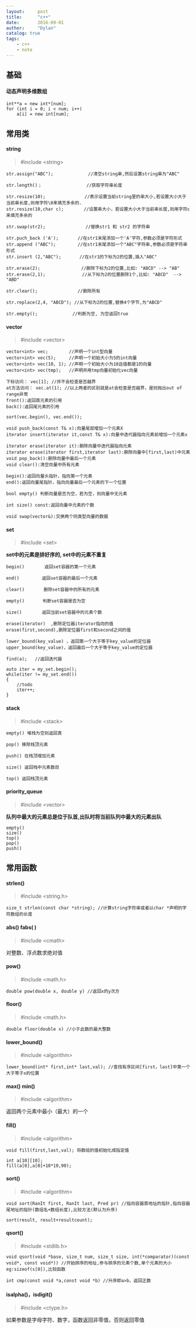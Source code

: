```yaml
---
layout:     post
title:      "c++"
date:       2016-09-01
author:     "Dylan"
catalog: true
tags:
    - c++
    - note
---
```



## 基础


#### 动态声明多维数组

```
int**a = new int*[num];
for (int i = 0; i < num; i++)
    a[i] = new int[num];
```


## 常用类


#### string 

> #include \<string\>

```
str.assign("ABC");　　　　　　　　//清空string串,然后设置string串为"ABC"
 
str.length()；                 //获取字符串长度
 
str.resize(10);　　　　　　     //表示设置当前string里的串大小,若设置大小大于当前串长度,则用字符\0来填充多余的.
str.resize(10,char c);　　　　 //设置串大小，若设置大小大于当前串长度,则用字符c来填充多余的
 
str.swap(str2);        　　    //替换str1 和 str2 的字符串
 
str.puch_back ('A');    　　//在str1末尾添加一个'A'字符,参数必须是字符形式
str.append ("ABC");     　　//在str1末尾添加一个"ABC"字符串,参数必须是字符串形式
str.insert (2,"ABC");       //在str1的下标为2的位置,插入"ABC"
 
str.erase(2);         　　　　//删除下标为2的位置,比如: "ABCD" --> "AB"
str.erase(2,1);              //从下标为2的位置删除1个,比如: "ABCD"  --> "ABD"
 
str.clear();           　　 //删除所有
 
str.replace(2,4, "ABCD"); //从下标为2的位置,替换4个字节,为"ABCD"
 
str.empty();         　　 //判断为空, 为空返回true
```


#### vector

> #include \<vector\>

```
vector<int> vec;        //声明一个int型向量
vector<int> vec(5);     //声明一个初始大小为5的int向量
vector<int> vec(10, 1); //声明一个初始大小为10且值都是1的向量
vector<int> vec(tmp);   //声明并用tmp向量初始化vec向量

下标访问： vec[1]; //并不会检查是否越界
at方法访问： vec.at(1); //以上两者的区别就是at会检查是否越界，是则抛出out of range异常
front():返回首元素的引用
back():返回尾元素的引用

sort(vec.begin(), vec.end());
```

```
void push_back(const T& x):向量尾部增加一个元素X
iterator insert(iterator it,const T& x):向量中迭代器指向元素前增加一个元素x

iterator erase(iterator it):删除向量中迭代器指向元素
iterator erase(iterator first,iterator last):删除向量中[first,last)中元素
void pop_back():删除向量中最后一个元素
void clear():清空向量中所有元素

begin():返回向量头指针，指向第一个元素
end():返回向量尾指针，指向向量最后一个元素的下一个位置

bool empty() 判断向量是否为空，若为空，则向量中无元素

int size() const:返回向量中元素的个数

void swap(vector&):交换两个同类型向量的数据
```


#### set

> #include \<set\>

**set中的元素是排好序的, set中的元素不重复**

```
begin()     　 返回set容器的第一个元素

end() 　　　　 返回set容器的最后一个元素

clear()   　　 删除set容器中的所有的元素

empty() 　　　 判断set容器是否为空

size() 　　　　返回当前set容器中的元素个数

erase(iterator)  ,删除定位器iterator指向的值
erase(first,second),删除定位器first和second之间的值

lower_bound(key_value) ，返回第一个大于等于key_value的定位器
upper_bound(key_value)，返回最后一个大于等于key_value的定位器

find(a);   //返回迭代器
```
```
auto iter = my_set.begin();
while(iter != my_set.end())
{
    //todo
    iter++;
}
```


#### stack

> #include \<stack\>

```
empty() 堆栈为空则返回真

pop() 移除栈顶元素

push() 在栈顶增加元素

size() 返回栈中元素数目

top() 返回栈顶元素
```


#### priority_queue

> #include \<vector\>

**队列中最大的元素总是位于队首,出队时将当前队列中最大的元素出队**

```
empty()
size()
top()
pop()
push()
```


## 常用函数


#### strlen()

> #include \<string.h\>

`size_t strlen(const char *string); //计算string字符串或者以char *声明的字符数组的长度`


#### abs() fabs( )

> #include \<cmath\>

对整数、浮点数求绝对值


#### pow()

> #include \<math.h\>

`double pow(double x, double y) //返回x的y次方`


#### floor()

> #include \<math.h\>

`double floor(double x) //小于此数的最大整数`


#### lower_bound()

> #include \<algorithm\>

```
lower_bound(int* first,int* last,val); //查找有序区间[first，last]中第一个大于等于x的位置
```


#### max() min()

> #include \<algorithm\>

返回两个元素中最小（最大）的一个


#### fill()

> #include \<algorithm\>

```
void fill(first,last,val); 将数组的值初始化成指定值

int a[10][10];
fill(a[0],a[0]+10*10,90);
```

#### sort()

> #include \<algorithm\>

```
void sort(RanIt first, RanIt last, Pred pr) //指向容器首地址的指针,指向容器尾地址的指针(数组名+数组长度),比较方法(默认为升序)

sort(result, result+resultcount);
```


#### qsort()

> #include \<stdlib.h\>

```
void qsort(void *base, size_t num, size_t size, int(*comparator)(const void*, const void*)) //开始排序的地址,参与排序的元素个数,单个元素的大小eg:sizeof(s[0]),比较函数

int cmp(const void *a,const void *b) //升序即a>b，返回正数
```


#### isalpha()，isdigit()

> #include \<ctype.h\>

如果参数是字母字符、数字，函数返回非零值，否则返回零值